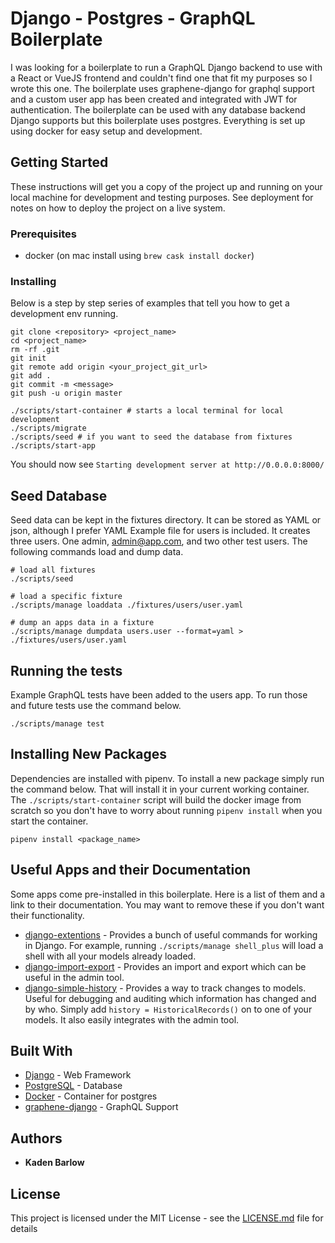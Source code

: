 # Django - Postgres - GraphQL Boilerplate

I was looking for a boilerplate to run a GraphQL Django backend to use with a React or VueJS frontend and couldn't find one that fit my purposes so I wrote this one.
The boilerplate uses graphene-django for graphql support and a custom user app has been created and integrated with JWT for authentication. The boilerplate can be used with any database backend Django supports but this boilerplate uses postgres. Everything is set up using docker for easy setup and development.

## Getting Started

These instructions will get you a copy of the project up and running on your local machine for development and testing purposes. See deployment for notes on how to deploy the project on a live system.

### Prerequisites

- docker (on mac install using `brew cask install docker`)

### Installing

Below is a step by step series of examples that tell you how to get a development env running.

```
git clone <repository> <project_name>
cd <project_name>
rm -rf .git
git init
git remote add origin <your_project_git_url>
git add .
git commit -m <message>
git push -u origin master

./scripts/start-container # starts a local terminal for local development
./scripts/migrate
./scripts/seed # if you want to seed the database from fixtures
./scripts/start-app
```

You should now see `Starting development server at http://0.0.0.0:8000/`

## Seed Database

Seed data can be kept in the fixtures directory. It can be stored as YAML or json, although I prefer YAML
Example file for users is included. It creates three users. One admin, admin@app.com, and two other test users. The following commands load and dump data.

```
# load all fixtures
./scripts/seed

# load a specific fixture
./scripts/manage loaddata ./fixtures/users/user.yaml

# dump an apps data in a fixture
./scripts/manage dumpdata users.user --format=yaml > ./fixtures/users/user.yaml
```

## Running the tests

Example GraphQL tests have been added to the users app. To run those and future tests use the command below.

```
./scripts/manage test
```

## Installing New Packages

Dependencies are installed with pipenv. To install a new package simply run the command below. That will install it in your current working container. The `./scripts/start-container` script will build the docker image from scratch so you don't have to worry about running `pipenv install` when you start the container.

```
pipenv install <package_name>
```

## Useful Apps and their Documentation

Some apps come pre-installed in this boilerplate. Here is a list of them and a link to their documentation. You may want to remove these if you don't want their functionality.

- [django-extentions](https://django-extensions.readthedocs.io/en/latest/installation_instructions.html) - Provides a bunch of useful commands for working in Django. For example, running `./scripts/manage shell_plus` will load a shell with all your models already loaded.
- [django-import-export](https://django-import-export.readthedocs.io/en/stable/) - Provides an import and export which can be useful in the admin tool.
- [django-simple-history](https://django-simple-history.readthedocs.io/en/latest/) - Provides a way to track changes to models. Useful for debugging and auditing which information has changed and by who. Simply add `history = HistoricalRecords()` on to one of your models. It also easily integrates with the admin tool.


## Built With

* [Django](https://www.djangoproject.com/) - Web Framework
* [PostgreSQL](https://www.postgresql.org/) - Database
* [Docker](https://www.docker.com/) - Container for postgres
* [graphene-django](https://github.com/graphql-python/graphene-django) - GraphQL Support

## Authors

* **Kaden Barlow**

## License

This project is licensed under the MIT License - see the [LICENSE.md](LICENSE.md) file for details
